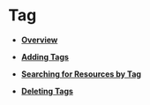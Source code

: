 # Tag<a name="EN-US_TOPIC_0157874333"></a>

-   **[Overview](overview.md)**  

-   **[Adding Tags](adding-tags.md)**  

-   **[Searching for Resources by Tag](searching-for-resources-by-tag.md)**  

-   **[Deleting Tags](deleting-tags.md)**  


